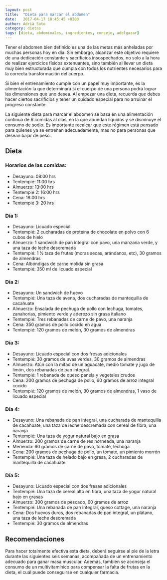 ```yaml
---
layout: post
title:  "Dieta para marcar el abdomen"
date:   2017-04-17 18:45:45 +0200
author: Adrià Soto
category: dietas	
tags: [dieta, abdominales, ingredientes, consejo, adelgazar]
---
```


Tener el abdomen bien definido es una de las metas más anheladas por muchas personas hoy en día. 
Sin embargo, alcanzar este objetivo requiere de una dedicación constante y sacrificios insospechados, 
no solo a la hora de realizar ejercicios físicos extenuantes, sino también al llevar un dieta muy 
bien estructurada que cumpla con todos los nutrientes necesarios para la correcta transformación del 
cuerpo.

Si bien el entrenamiento cumple con un papel muy importante, es la alimentación la que determinará 
si el cuerpo de una persona podrá lograr las dimensiones que uno desea. Al empezar una dieta, recuerda 
que debes hacer ciertos sacrificios y tener un cuidado especial para no arruinar el progreso constante.

<!--excerpt-->

La siguiente dieta para marcar el abdomen se basa en una alimentación continua de 6 comidas al días, 
en la que abundan líquidos y se disminuye el consumo de sodio. Es importante recalcar que este régimen 
está pensado para quienes ya se entrenan adecuadamente, mas no para personas que desean bajar de peso.

## Dieta

### Horarios de las comidas:

* Desayuno: 08:00 hrs
* Tentempié: 11:00 hrs
* Almuerzo: 13:00 hrs
* Tentempié 2: 16:00 hrs
* Cena: 18:00 hrs
* Tentempié 3: 20 hrs

### Día 1:

* Desayuno: Licuado especial
* Tentempié: 2 cucharadas de proteína de chocolate en polvo con 6 cubos de hielo
* Almuerzo: 1 sandwich de pan integral con pavo, una manzana verde, y una taza de leche descremada
* Tentempié: 1 ½ taza de frutas (moras secas, arándanos, etc), 30 gramos de almendras
* Cena: Albóndigas de carne molida sin grasa
* Tentempié: 350 ml de licuado especial

### Día 2:

* Desayuno: Un sandwich de huevo
* Tentempié: Una taza de avena, dos cucharadas de mantequilla de cacahuate
* Almuerzo: Ensalada de pechuga de pollo con lechuga, tomates, zanahorias, pimiento verde y aderezo 
sin grasa italiano
* Tentempié: Tres rebanadas de carne de pavo, una naranja
* Cena: 350 gramos de pollo cocido en agua
* Tentempié: 120 gramos de melón, 30 gramos de almendras

### Día 3:

* Desayuno: Licuado especial con dos fresas adicionales
* Tentempié: 30 gramos de uvas verdes, 30 gramos de almendras
* Almuerzo: Atún con la mitad de un aguacate, medio tomate y jugo de limón, dos rebanadas de pan 
integral.
* Tentempié: 1 rebanada de queso panela y vegetales crudos
* Cena: 200 gramos de pechuga de pollo, 60 gramos de arroz integral cocido
* Tentempié: 120 gramos de melón, 30 gramos de almendras, 1 vaso de licuado especial

### Día 4:

* Desayuno: Una rebanada de pan integral, una cucharada de mantequilla de cacahuate, una taza de 
leche descremada con cereal de fibra, una naranja
* Tentempié: Una taza de yogur natural bajo en grasa
* Almuerzo: 200 gramos de carne de res horneada, una naranja
* Merienda: 60 gramos de carne de pavo, tomate, lechuga
* Cena: 200 gramos de pechuga de pollo, un tomate, un pimiento morrón
* Tentempié: Una taza de helado bajo en grasa, 2 cucharadas de mantequilla de cacahuate

### Día 5:

* Desayuno: Licuado especial con dos fresas adicionales
* Tentempié: Una taza de cereal alto en fibra, una taza de yogur natural bajo en grasas
* Almuerzo: 300 gramos de pescado, 60 gramos de arroz
* Tentempié: Una rebanada de pan integral, queso cottage, una naranja
* Cena: Dos huevos duros, dos rebanadas de pan integral, un plátano, una taza de leche descremada
* Tentempié: 30 gramos de almendras

## Recomendaciones

Para hacer totalmente efectiva esta dieta, deberá seguirse al pie de la letra durante las siguientes 
seis semanas, acompañada de un entrenamiento adecuado para ganar masa muscular. Además, también se 
aconseja el consumo de un multivitamínico para compensar la falta de frutas en la dieta, el cuál 
puede conseguirse en cualquier farmacia.

